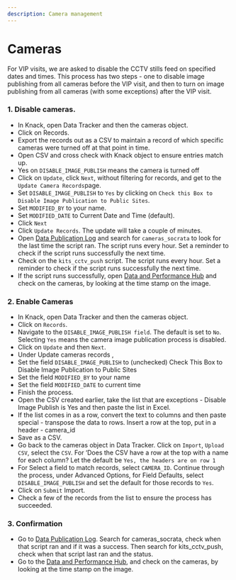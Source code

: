 ```yaml
---
description: Camera management
---
```


# Cameras

For VIP visits, we are asked to disable the CCTV stills feed on specified dates and times. This process has two steps - one to disable image publishing from all cameras before the VIP visit, and then to turn on image publishing from all cameras \(with some exceptions\) after the VIP visit.

### **1. Disable cameras.**

* In Knack, open Data Tracker and then the cameras object.
* Click on Records.
* Export the records out as a CSV to maintain a record of which specific cameras were turned off at that point in time.
* Open CSV and cross check with Knack object to ensure entries match up. 
* Yes on `DISABLE_IMAGE_PUBLISH` means the camera is turned off
* Click on `Update`,  click `Next`, without filtering for records, and get to the `Update Camera Records`page. 
* Set `DISABLE_IMAGE_PUBLISH` to `Yes` by clicking on `Check this Box to Disable Image Publication to Public Sites`. 
* Set `MODIFIED_BY` to your name.
* Set `MODIFIED_DATE` to Current Date and Time \(default\). 
* Click `Next`
* Click `Update Records`. The update will take a couple of minutes.
* Open [Data Publication Log](https://data.mobility.austin.gov/publisher/) and search for `cameras_socrata` to look for the last time the script ran. The script runs every hour. Set a reminder to check if the script runs successfully the next time.
* Check on the `kits_cctv_push` script. The script runs every hour. Set a reminder to check if the script runs successfully the next time.
* If the script runs successfully, open [Data and Performance Hub](https://data.mobility.austin.gov/device-status/) and check on the cameras, by looking at the time stamp on the image.

### **2. Enable Cameras**

* In Knack, open Data Tracker and then the cameras object.
* Click on `Records`.
* Navigate to the `DISABLE_IMAGE_PUBLISH field`. The default is set to `No`. Selecting `Yes` means the camera image publication process is disabled.
* Click on `Update` and then `Next`.
* Under Update cameras records ,
* Set the field `DISABLE_IMAGE_PUBLISH` to \(unchecked\) Check This Box to Disable Image Publication to Public Sites
* Set the field `MODIFIED_BY` to your name
* Set the field `MODIFIED_DATE` to current time
* Finish the process. 
* Open the CSV created earlier, take the list that are exceptions - Disable Image Publish is Yes and then paste the list in Excel. 
* If the list comes in as a row, convert the text to columns and then paste special - transpose the data to rows. Insert a row at the top, put in a header - camera\_id
* Save as a CSV.
* Go back to the cameras object in Data Tracker. Click on `Import`, `Upload CSV`, select the `CSV`.  For ‘Does the CSV have a row at the top with a name for each column? Let the default be `Yes, the headers are on row 1`
* For Select a field to match records, select `CAMERA_ID`.  Continue through the process, under Advanced Options, for Field Defaults, select `DISABLE_IMAGE_PUBLISH` and set the default for those records to `Yes`. 
* Click on `Submit` Import. 
* Check a few of the records from the list to ensure the process has succeeded.

### 3. Confirmation

* Go to [Data Publication Log](https://data.mobility.austin.gov/publisher/). Search for cameras\_socrata, check when that script ran and if it was a success. Then search for kits\_cctv\_push, check when that script last ran and the status. 
* Go to the [Data and Performance Hub](https://data.mobility.austin.gov/device-status/), and check on the cameras, by looking at the time stamp on the image.

